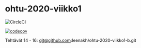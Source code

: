 # ohtu-2020-viikko1

[![CircleCI](https://circleci.com/gh/leenakh/ohtu-2020-viikko1.svg?style=svg)](https://circleci.com/gh/leenakh/ohtu-2020-viikko1)

[![codecov](https://codecov.io/gh/leenakh/ohtu-2020-viikko1/branch/master/graph/badge.svg)](https://codecov.io/gh/leenakh/ohtu-2020-viikko1)

Tehtävät 14 - 16: git@github.com:leenakh/ohtu-2020-viikko1-b.git
